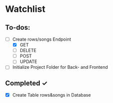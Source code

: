 # Watchlist

## To-dos:
 
- [ ] Create rows/songs Endpoint
    - [x] GET
    - [ ] DELETE
    - [ ] POST
    - [ ] UPDATE
- [ ] Initialize Project Folder for Back- and Frontend
 
## Completed ✓

- [x] Create Table rows&songs in Database

